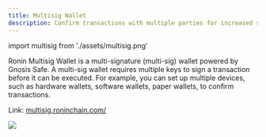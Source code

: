 ```yaml
---
title: Multisig Wallet
description: Confirm transactions with multiple parties for increased security.
---
```


import multisig from './assets/multisig.png'

Ronin Multisig Wallet is a multi-signature (multi-sig) wallet powered by Gnosis Safe. A multi-sig wallet requires multiple keys to sign a transaction before it can be executed. For example, you can set up multiple devices, such as hardware wallets, software wallets, paper wallets, to confirm transactions.

Link: [multisig.roninchain.com/](https://multisig.roninchain.com/)

<img src={multisig} width={1200} />
